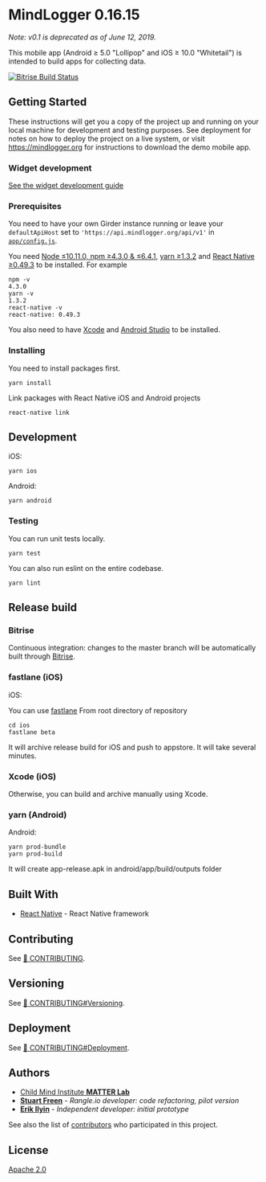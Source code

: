 # MindLogger 0.16.15

_Note: v0.1 is deprecated as of June 12, 2019._

This mobile app (Android ≥ 5.0 "Lollipop" and iOS ≥ 10.0 "Whitetail") is intended to build apps for collecting data.

[![Bitrise Build Status](https://app.bitrise.io/app/cd8e019aed55b142.svg?token=wFJ6Vq6YzRq4Od8HvEbwug)](https://app.bitrise.io/app/cd8e019aed55b142)

## Getting Started

These instructions will get you a copy of the project up and running on your local machine for development and testing purposes. See deployment for notes on how to deploy the project on a live system, or visit https://mindlogger.org for instructions to download the demo mobile app.

### Widget development

[See the widget development guide](https://github.com/ChildMindInstitute/mindlogger-app/blob/master/widget-development.md)

### Prerequisites

You need to have your own Girder instance running or leave your `defaultApiHost` set to `'https://api.mindlogger.org/api/v1'` in [`app/config.js`](https://github.com/ChildMindInstitute/mindlogger-app/blob/master/app/config.js#L2).

You need [Node ≤10.11.0, npm ≥4.3.0 & ≤6.4.1](https://github.com/creationix/nvm#user-content-usage), [yarn ≥1.3.2](https://yarnpkg.com) and [React Native ≥0.49.3](https://facebook.github.io/react-native/) to be installed.
For example

```
npm -v
4.3.0
yarn -v
1.3.2
react-native -v
react-native: 0.49.3
```

You also need to have [Xcode](https://developer.apple.com/xcode/) and [Android Studio](https://developer.android.com/studio/) to be installed.

### Installing

You need to install packages first.

```
yarn install
```

Link packages with React Native iOS and Android projects

```
react-native link
```

## Development

iOS:

```
yarn ios
```

Android:

```
yarn android
```

### Testing

You can run unit tests locally.

```
yarn test
```

You can also run eslint on the entire codebase.

```
yarn lint
```

## Release build

### Bitrise

Continuous integration: changes to the master branch will be automatically built through [Bitrise](https://app.bitrise.io/app/68551a54551c4340).

### fastlane (iOS)

iOS:

You can use [fastlane](https://fastlane.tools/)
From root directory of repository

```
cd ios
fastlane beta
```

It will archive release build for iOS and push to appstore. It will take several minutes.

### Xcode (iOS)

Otherwise, you can build and archive manually using Xcode.

### yarn (Android)

Android:

```
yarn prod-bundle
yarn prod-build
```

It will create app-release.apk in android/app/build/outputs folder

## Built With

- [React Native](https://facebook.github.io/react-native/docs/getting-started.html) - React Native framework

## Contributing

See [:link: CONTRIBUTING](./CONTRIBUTING.md).

## Versioning

See [:link: CONTRIBUTING#Versioning](./CONTRIBUTING.md#Versioning).

## Deployment

See [:link: CONTRIBUTING#Deployment](./CONTRIBUTING.md#Deployment).

## Authors

- [Child Mind Institute **MATTER Lab**](https://matter.childmind.org/mindlogger)
- [**Stuart Freen**](https://github.com/stufreen) - _Rangle.io developer: code refactoring, pilot version_
- [**Erik Ilyin**](https://github.com/erik-ilyin) - _Independent developer: initial prototype_

See also the list of [contributors](https://github.com/ChildMindInstitute/ab2cd-app/contributors) who participated in this project.

## License

[Apache 2.0](LICENSE)

